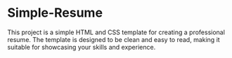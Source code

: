 # Simple-Resume

This project is a simple HTML and CSS template for creating a professional resume. The template is designed to be clean and easy to read, making it suitable for showcasing your skills and experience.
